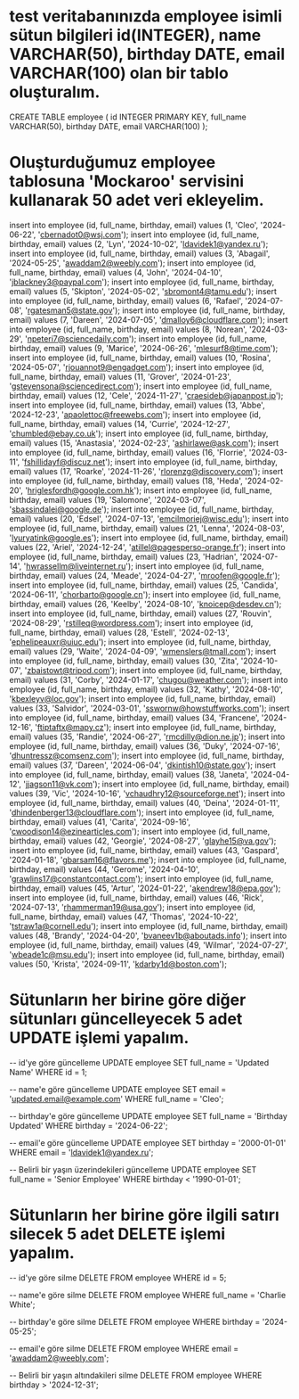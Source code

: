 # test veritabanınızda employee isimli sütun bilgileri id(INTEGER), name VARCHAR(50), birthday DATE, email VARCHAR(100) olan bir tablo oluşturalım.
CREATE TABLE employee (
    id INTEGER PRIMARY KEY,
    full_name VARCHAR(50),
    birthday DATE,
    email VARCHAR(100)
);

# Oluşturduğumuz employee tablosuna 'Mockaroo' servisini kullanarak 50 adet veri ekleyelim.

insert into employee (id, full_name, birthday, email) values (1, 'Cleo', '2024-06-22', 'cbernadot0@wsj.com');
insert into employee (id, full_name, birthday, email) values (2, 'Lyn', '2024-10-02', 'ldavidek1@yandex.ru');
insert into employee (id, full_name, birthday, email) values (3, 'Abagail', '2024-05-25', 'awaddam2@weebly.com');
insert into employee (id, full_name, birthday, email) values (4, 'John', '2024-04-10', 'jblackney3@paypal.com');
insert into employee (id, full_name, birthday, email) values (5, 'Skipton', '2024-05-02', 'sbromont4@tamu.edu');
insert into employee (id, full_name, birthday, email) values (6, 'Rafael', '2024-07-08', 'rgatesman5@state.gov');
insert into employee (id, full_name, birthday, email) values (7, 'Dareen', '2024-07-05', 'dmalloy6@cloudflare.com');
insert into employee (id, full_name, birthday, email) values (8, 'Norean', '2024-03-29', 'npeteri7@sciencedaily.com');
insert into employee (id, full_name, birthday, email) values (9, 'Marice', '2024-06-26', 'mlesurf8@time.com');
insert into employee (id, full_name, birthday, email) values (10, 'Rosina', '2024-05-07', 'rjouannot9@engadget.com');
insert into employee (id, full_name, birthday, email) values (11, 'Grover', '2024-01-23', 'gstevensona@sciencedirect.com');
insert into employee (id, full_name, birthday, email) values (12, 'Cele', '2024-11-27', 'craesideb@japanpost.jp');
insert into employee (id, full_name, birthday, email) values (13, 'Abbe', '2024-12-23', 'apaolettoc@freewebs.com');
insert into employee (id, full_name, birthday, email) values (14, 'Currie', '2024-12-27', 'chumbled@ebay.co.uk');
insert into employee (id, full_name, birthday, email) values (15, 'Anastasia', '2024-02-23', 'ashirlawe@ask.com');
insert into employee (id, full_name, birthday, email) values (16, 'Florrie', '2024-03-11', 'fshillidayf@discuz.net');
insert into employee (id, full_name, birthday, email) values (17, 'Roarke', '2024-11-26', 'rlorenzg@discovery.com');
insert into employee (id, full_name, birthday, email) values (18, 'Heda', '2024-02-20', 'hriglesfordh@google.com.hk');
insert into employee (id, full_name, birthday, email) values (19, 'Salomone', '2024-03-07', 'sbassindalei@google.de');
insert into employee (id, full_name, birthday, email) values (20, 'Edsel', '2024-07-13', 'emcilmoriej@wisc.edu');
insert into employee (id, full_name, birthday, email) values (21, 'Lenna', '2024-08-03', 'lyuryatink@google.es');
insert into employee (id, full_name, birthday, email) values (22, 'Ariel', '2024-12-24', 'atillel@pagesperso-orange.fr');
insert into employee (id, full_name, birthday, email) values (23, 'Hadrian', '2024-07-14', 'hwrassellm@liveinternet.ru');
insert into employee (id, full_name, birthday, email) values (24, 'Meade', '2024-04-27', 'mroofen@google.fr');
insert into employee (id, full_name, birthday, email) values (25, 'Candida', '2024-06-11', 'chorbarto@google.cn');
insert into employee (id, full_name, birthday, email) values (26, 'Keelby', '2024-08-10', 'knoicep@desdev.cn');
insert into employee (id, full_name, birthday, email) values (27, 'Rouvin', '2024-08-29', 'rstilleq@wordpress.com');
insert into employee (id, full_name, birthday, email) values (28, 'Estell', '2024-02-13', 'ephelipeauxr@uiuc.edu');
insert into employee (id, full_name, birthday, email) values (29, 'Waite', '2024-04-09', 'wmenslers@tmall.com');
insert into employee (id, full_name, birthday, email) values (30, 'Zita', '2024-10-07', 'zbaistowt@tripod.com');
insert into employee (id, full_name, birthday, email) values (31, 'Corby', '2024-01-17', 'chugou@weather.com');
insert into employee (id, full_name, birthday, email) values (32, 'Kathy', '2024-08-10', 'kbexleyv@loc.gov');
insert into employee (id, full_name, birthday, email) values (33, 'Salvidor', '2024-03-01', 'sswornw@howstuffworks.com');
insert into employee (id, full_name, birthday, email) values (34, 'Francene', '2024-12-16', 'ftiptaftx@mapy.cz');
insert into employee (id, full_name, birthday, email) values (35, 'Randie', '2024-06-27', 'rmcdilly@dion.ne.jp');
insert into employee (id, full_name, birthday, email) values (36, 'Duky', '2024-07-16', 'dhuntressz@comsenz.com');
insert into employee (id, full_name, birthday, email) values (37, 'Dareen', '2024-06-04', 'dkintish10@state.gov');
insert into employee (id, full_name, birthday, email) values (38, 'Janeta', '2024-04-12', 'jjagson11@vk.com');
insert into employee (id, full_name, birthday, email) values (39, 'Vic', '2024-10-16', 'vchaudhry12@sourceforge.net');
insert into employee (id, full_name, birthday, email) values (40, 'Deina', '2024-01-11', 'dhindenberger13@cloudflare.com');
insert into employee (id, full_name, birthday, email) values (41, 'Carita', '2024-09-16', 'cwoodison14@ezinearticles.com');
insert into employee (id, full_name, birthday, email) values (42, 'Georgie', '2024-08-27', 'glayhe15@va.gov');
insert into employee (id, full_name, birthday, email) values (43, 'Gaspard', '2024-01-18', 'gbarsam16@flavors.me');
insert into employee (id, full_name, birthday, email) values (44, 'Gerome', '2024-04-10', 'grawlins17@constantcontact.com');
insert into employee (id, full_name, birthday, email) values (45, 'Artur', '2024-01-22', 'akendrew18@epa.gov');
insert into employee (id, full_name, birthday, email) values (46, 'Rick', '2024-07-13', 'rhammerman19@usa.gov');
insert into employee (id, full_name, birthday, email) values (47, 'Thomas', '2024-10-22', 'tstraw1a@cornell.edu');
insert into employee (id, full_name, birthday, email) values (48, 'Brandy', '2024-04-20', 'bvaneev1b@aboutads.info');
insert into employee (id, full_name, birthday, email) values (49, 'Wilmar', '2024-07-27', 'wbeade1c@msu.edu');
insert into employee (id, full_name, birthday, email) values (50, 'Krista', '2024-09-11', 'kdarby1d@boston.com');


# Sütunların her birine göre diğer sütunları güncelleyecek 5 adet UPDATE işlemi yapalım.
-- id'ye göre güncelleme
UPDATE employee 
SET full_name = 'Updated Name' 
WHERE id = 1;

-- name'e göre güncelleme
UPDATE employee 
SET email = 'updated.email@example.com' 
WHERE full_name = 'Cleo';

-- birthday'e göre güncelleme
UPDATE employee 
SET full_name = 'Birthday Updated' 
WHERE birthday = '2024-06-22';

-- email'e göre güncelleme
UPDATE employee 
SET birthday = '2000-01-01' 
WHERE email = 'ldavidek1@yandex.ru';

-- Belirli bir yaşın üzerindekileri güncelleme
UPDATE employee 
SET full_name = 'Senior Employee' 
WHERE birthday < '1990-01-01';

# Sütunların her birine göre ilgili satırı silecek 5 adet DELETE işlemi yapalım.

-- id'ye göre silme
DELETE FROM employee 
WHERE id = 5;

-- name'e göre silme
DELETE FROM employee 
WHERE full_name = 'Charlie White';

-- birthday'e göre silme
DELETE FROM employee 
WHERE birthday = '2024-05-25';

-- email'e göre silme
DELETE FROM employee 
WHERE email = 'awaddam2@weebly.com';

-- Belirli bir yaşın altındakileri silme
DELETE FROM employee 
WHERE birthday > '2024-12-31';
